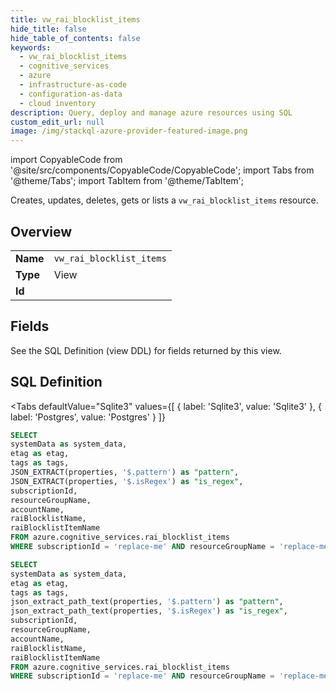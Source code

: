 ```yaml
--- 
title: vw_rai_blocklist_items
hide_title: false
hide_table_of_contents: false
keywords:
  - vw_rai_blocklist_items
  - cognitive_services
  - azure
  - infrastructure-as-code
  - configuration-as-data
  - cloud inventory
description: Query, deploy and manage azure resources using SQL
custom_edit_url: null
image: /img/stackql-azure-provider-featured-image.png
---
```


import CopyableCode from '@site/src/components/CopyableCode/CopyableCode';
import Tabs from '@theme/Tabs';
import TabItem from '@theme/TabItem';

Creates, updates, deletes, gets or lists a <code>vw_rai_blocklist_items</code> resource.

## Overview
<table><tbody>
<tr><td><b>Name</b></td><td><code>vw_rai_blocklist_items</code></td></tr>
<tr><td><b>Type</b></td><td>View</td></tr>
<tr><td><b>Id</b></td><td><CopyableCode code="azure.cognitive_services.vw_rai_blocklist_items" /></td></tr>
</tbody></table>

## Fields

See the SQL Definition (view DDL) for fields returned by this view.

## SQL Definition

<Tabs
defaultValue="Sqlite3"
values={[
{ label: 'Sqlite3', value: 'Sqlite3' },
{ label: 'Postgres', value: 'Postgres' }
]}
>
<TabItem value="Sqlite3">

```sql
SELECT
systemData as system_data,
etag as etag,
tags as tags,
JSON_EXTRACT(properties, '$.pattern') as "pattern",
JSON_EXTRACT(properties, '$.isRegex') as "is_regex",
subscriptionId,
resourceGroupName,
accountName,
raiBlocklistName,
raiBlocklistItemName
FROM azure.cognitive_services.rai_blocklist_items
WHERE subscriptionId = 'replace-me' AND resourceGroupName = 'replace-me' AND accountName = 'replace-me' AND raiBlocklistName = 'replace-me';
```

</TabItem>
<TabItem value="Postgres">

```sql
SELECT
systemData as system_data,
etag as etag,
tags as tags,
json_extract_path_text(properties, '$.pattern') as "pattern",
json_extract_path_text(properties, '$.isRegex') as "is_regex",
subscriptionId,
resourceGroupName,
accountName,
raiBlocklistName,
raiBlocklistItemName
FROM azure.cognitive_services.rai_blocklist_items
WHERE subscriptionId = 'replace-me' AND resourceGroupName = 'replace-me' AND accountName = 'replace-me' AND raiBlocklistName = 'replace-me';
```

</TabItem>
</Tabs>
